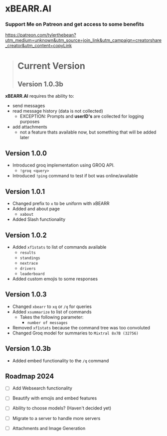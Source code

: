 # xBEARR.AI
### Support Me on Patreon and get access to some benefits
https://patreon.com/tylerthebean?utm_medium=unknown&utm_source=join_link&utm_campaign=creatorshare_creator&utm_content=copyLink

> # __Current Version__
> ## Version 1.0.3b


**xBEARR.AI** requires the ability to:
- send messages
- read message history (data is not collected)
	- EXCEPTION: Prompts and **userID's** are collected for logging purposes
- add attachments
	- not a feature thats available now, but something that will be added later

## Version 1.0.0
- Introduced groq implementation using GROQ API.
	- `!groq <query>`
- Introduced `!ping` command to test if bot was online/available

## Version 1.0.1
- Changed prefix to `x` to be uniform with xBEARR
- Added and about page
	- `xabout`
- Added Slash functionality

## Version 1.0.2
- Added `xf1stats` to list of commands available
  	- `results`
  	- `standings`
  	- `nextrace`
  	- `drivers`
  	- `leaderboard`
- Added custom emojis to some responses

## Version 1.0.3
- Changed `xbearr` to `xq` or `/q` for queries 
- Added `xsummarize` to list of commands
	- Takes the following parameter:
   		- `number of messages`
- Removed `xf1stats` because the command tree was too convoluted
- Changed Groq model for summaries to `Mixtral 8x7B (32756)`

## Version 1.0.3b
- Added embed functionality to the `/q` command


## Roadmap 2024
- [ ] Add Websearch functionality
- [ ] Beautify with emojis and embed features 
- [ ] Ability to choose models? (Haven't decided yet)
- [ ] Migrate to a server to handle more servers
- [ ] Attachments and Image Generation




